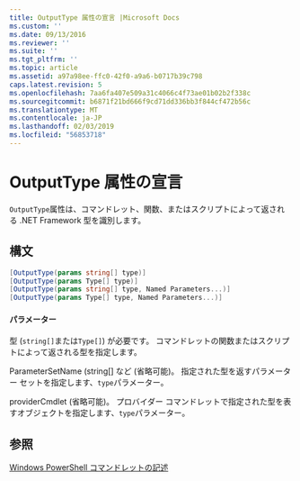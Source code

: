 ```yaml
---
title: OutputType 属性の宣言 |Microsoft Docs
ms.custom: ''
ms.date: 09/13/2016
ms.reviewer: ''
ms.suite: ''
ms.tgt_pltfrm: ''
ms.topic: article
ms.assetid: a97a98ee-ffc0-42f0-a9a6-b0717b39c798
caps.latest.revision: 5
ms.openlocfilehash: 7aa6fa407e509a31c4066c4f73ae01b02b2f338c
ms.sourcegitcommit: b6871f21bd666f9cd71dd336bb3f844cf472b56c
ms.translationtype: MT
ms.contentlocale: ja-JP
ms.lasthandoff: 02/03/2019
ms.locfileid: "56853718"
---
```

# <a name="outputtype-attribute-declaration"></a>OutputType 属性の宣言

`OutputType`属性は、コマンドレット、関数、またはスクリプトによって返される .NET Framework 型を識別します。

## <a name="syntax"></a>構文

```csharp
[OutputType(params string[] type)]
[OutputType(params Type[] type)]
[OutputType(params string[] type, Named Parameters...)]
[OutputType(params Type[] type, Named Parameters...)]
```

#### <a name="parameters"></a>パラメーター

型 (`string[]`または`Type[]`) が必要です。 コマンドレットの関数またはスクリプトによって返される型を指定します。

ParameterSetName (string[] など (省略可能)。 指定された型を返すパラメーター セットを指定します、`type`パラメーター。

providerCmdlet (省略可能)。 プロバイダー コマンドレットで指定された型を表すオブジェクトを指定します、`type`パラメーター。

## <a name="see-also"></a>参照

[Windows PowerShell コマンドレットの記述](./writing-a-windows-powershell-cmdlet.md)
